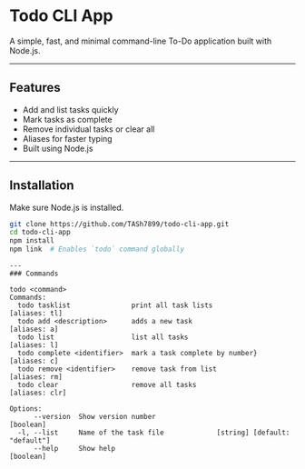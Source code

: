 
# Todo CLI App

A simple, fast, and minimal command-line To-Do application built with Node.js.

---

## Features

- Add and list tasks quickly
- Mark tasks as complete
- Remove individual tasks or clear all
- Aliases for faster typing
- Built using Node.js

---

## Installation

Make sure Node.js is installed.

```bash
git clone https://github.com/TASh7899/todo-cli-app.git
cd todo-cli-app
npm install
npm link  # Enables `todo` command globally
```
```
---
### Commands 

```
```
todo <command>
Commands:
  todo tasklist               print all task lists                 [aliases: tl]
  todo add <description>      adds a new task                       [aliases: a]
  todo list                   list all tasks                        [aliases: l]
  todo complete <identifier>  mark a task complete by number}       [aliases: c]
  todo remove <identifier>    remove task from list                [aliases: rm]
  todo clear                  remove all tasks                    [aliases: clr]

Options:
      --version  Show version number                                   [boolean]
  -l, --list     Name of the task file             [string] [default: "default"]
      --help     Show help                                             [boolean]
```
